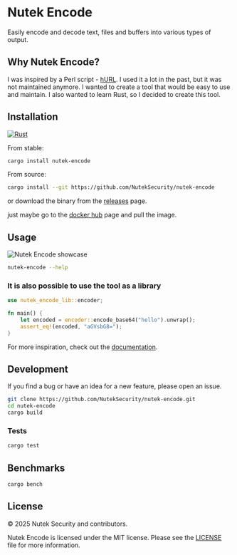 # Nutek Encode

Easily encode and decode text, files and buffers into various types of output.

## Why Nutek Encode?

I was inspired by a Perl script - [hURL](https://github.com/fnord0/hURL). I used it a lot in the past, but it was not maintained anymore. I wanted to create a tool that would be easy to use and maintain. I also wanted to learn Rust, so I decided to create this tool.

## Installation

[![Rust](https://github.com/NutekSecurity/nutek-encode/actions/workflows/ci.yml/badge.svg?branch=main)](https://github.com/NutekSecurity/nutek-encode/actions/workflows/ci.yml)

From stable:

```bash
cargo install nutek-encode
```

From source:

```bash
cargo install --git https://github.com/NutekSecurity/nutek-encode
```

or download the binary from the [releases](https://github.com/nuteksecurity/nutek-encode/releases/latest) page.

just maybe go to the [docker hub](https://hub.docker.com/r/neosb/nutek-encode) page and pull the image.

## Usage

![Nutek Encode showcase](examples/demo.gif)

```bash
nutek-encode --help
```

### It is also possible to use the tool as a library

```rust
use nutek_encode_lib::encoder;

fn main() {
    let encoded = encoder::encode_base64("hello").unwrap();
    assert_eq!(encoded, "aGVsbG8=");
}
```

For more inspiration, check out the [documentation](https://docs.rs/nutek-encode).

## Development

If you find a bug or have an idea for a new feature, please open an issue.

```bash
git clone https://github.com/NutekSecurity/nutek-encode.git
cd nutek-encode
cargo build
```

### Tests

```bash
cargo test
```

## Benchmarks

```bash
cargo bench
```

## License

© 2025 Nutek Security and contributors.

Nutek Encode is licensed under the MIT license. Please see the [LICENSE](LICENSE) file for more information.
